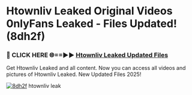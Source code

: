 # Htownliv Leaked Original Videos 0nlyFans Leaked - Files Updated! (8dh2f)

<h3>🔴 CLICK HERE 🌐==►► <a href="https://tinyurl.com/2jnfzry5" rel="nofollow">Htownliv Leaked Updated Files</a></h3>

Get Htownliv Leaked and all content. Now you can access all videos and pictures of Htownliv Leaked. New Updated Files 2025!

[![8dh2f](https://i.imgur.com/GyGTBgg.gif)](https://tinyurl.com/2jnfzry5)
htownliv leak